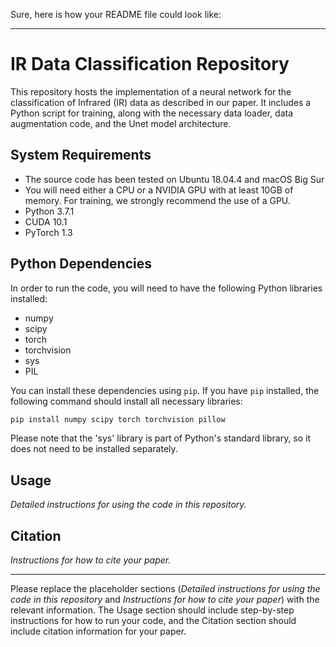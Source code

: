 Sure, here is how your README file could look like:

---

# IR Data Classification Repository

This repository hosts the implementation of a neural network for the classification of Infrared (IR) data as described in our paper. It includes a Python script for training, along with the necessary data loader, data augmentation code, and the Unet model architecture.

## System Requirements
- The source code has been tested on Ubuntu 18.04.4 and macOS Big Sur
- You will need either a CPU or a NVIDIA GPU with at least 10GB of memory. For training, we strongly recommend the use of a GPU.
- Python 3.7.1 
- CUDA 10.1
- PyTorch 1.3

## Python Dependencies
In order to run the code, you will need to have the following Python libraries installed:

- numpy
- scipy
- torch
- torchvision
- sys
- PIL

You can install these dependencies using `pip`. If you have `pip` installed, the following command should install all necessary libraries:

```bash
pip install numpy scipy torch torchvision pillow
```

Please note that the 'sys' library is part of Python's standard library, so it does not need to be installed separately.

## Usage

*Detailed instructions for using the code in this repository.*

## Citation

*Instructions for how to cite your paper.*

---

Please replace the placeholder sections (*Detailed instructions for using the code in this repository* and *Instructions for how to cite your paper*) with the relevant information. The Usage section should include step-by-step instructions for how to run your code, and the Citation section should include citation information for your paper.
